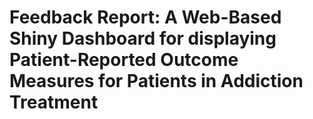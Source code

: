 # Feedback Report: A Web-Based Shiny Dashboard for displaying Patient-Reported Outcome Measures for Patients in Addiction Treatment



